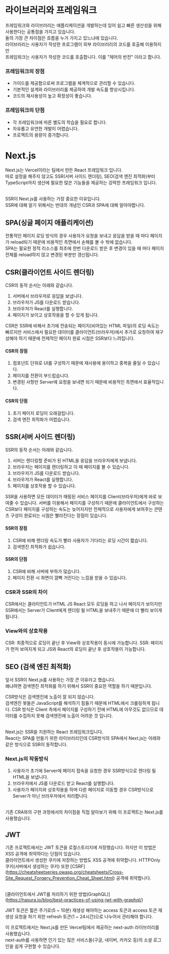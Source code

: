 # 라이브러리와 프레임워크

프레임워크와 라이브러리는 애플리케이션을 개발하는데 있어 쉽고 빠른 생산성을 위해 사용한다는 공통점을 가지고 있습니다.   
둘의 가장 큰 차이점은 흐름을 누가 가지고 있느냐에 있습니다.   
라이브러리는 사용자가 작성한 프로그램이 외부 라이브러리의 코드를 호출해 이용하지만   
프레임워크는 사용자가 작성한 코드를 호출합니다. 이를 "제어의 반전" 이라고 합니다.

### 프레임워크의 장점

- 가이드를 제공함으로써 프로그램을 체계적으로 관리할 수 있습니다.
- 기본적인 설계와 라이브러리를 제공하여 개발 속도를 향상시킵니다.
- 코드의 재사용성이 높고 확정성이 좋습니다.

### 프레임워크의 단점

- 각 프레임워크에 따른 별도의 학습을 필요로 합니다.
- 자유롭고 유연한 개발이 어렵습니다.
- 프로젝트의 용량이 증가합니다.
  <br/>

# Next.js

Next.js는 Vercel이라는 팀에서 만든 React 프레임워크 입니다.   
따로 설정을 해주지 않고도 SSR(서버 사이드 렌더링), SEO(검색 엔진 최적화)부터 TypeScript까지 생산에 필요한 많은 기능들을 제공하는 강력한 프레임워크 입니다.   
<br/>

SSR이 Next.js를 사용하는 가장 중요한 이유입니다.   
SSR에 대해 알기 위해서는 반대의 개념인 CSR과 SPA에 대해 알아야합니다.

## SPA(싱글 페이지 애플리케이션)

전통적인 페이지 로딩 방식의 경우 사용자가 요청을 보내고 응답을 받을 때 마다 페이지가 reload되기 때문에 비용적인 측면에서 손해를 볼 수 밖에 없습니다.   
SPA는 필요한 정적 리소스를 최초에 한번 다운로드 받은 후 변경이 있을 때 마다 페이지 전체를 reload하지 않고 변경된 부분만 갱신됩니다.

## CSR(클라이언트 사이드 렌더링)

CSR의 동작 순서는 아래와 같습니다.

1. 서버에서 브라우저로 응답을 보냅니다.
2. 브라우저가 JS를 다운로드 받습니다.
3. 브라우저가 React를 실행합니다.
4. 페이지가 보이고 상호작용을 할 수 있게 됩니다.

CSR은 SSR에 비해서 초기에 전송되는 페이지(비어있는 HTML 파일)의 로딩 속도는 빠르지만 서비스에서 필요한 데이터를 클라이언트(브라우저)에서 추가로 요청하여 재구성해야 하기 때문에 전제적인 페이지 완료 시점은 SSR보다 느려집니다.
<br/>

#### CSR의 장점

1. 컴포넌트 단위로 UI를 구성하기 때문에 재사용에 용이하고 중복을 줄일 수 있습니다.
2. 페이지를 전환이 부드럽습니다.
3. 변경된 사항만 Server에 요청을 보내면 되기 때문에 비용적인 측면에서 효율적입니다.

#### CSR의 단점

1. 초기 페이지 로딩이 오래걸립니다.
1. 검색 엔진 최적화가 어렵습니다.

## SSR(서버 사이드 렌더링)

SSR의 동작 순서는 아래와 같습니다.

1. 서버는 렌더링할 준비가 된 HTML을 응답을 브라우저에게 보냅니다.
2. 브라우저는 페이지를 렌더링하고 이 때 페이지를 볼 수 있습니다.
3. 브라우저가 JS를 다운로드 받습니다.
4. 브라우저가 React를 실행합니다.
5. 페이지를 상호작용 할 수 있습니다.

SSR을 사용하면 모든 데이터가 매핑된 서비스 페이지를 Client(브라우저)에게 바로 보여줄 수 있습니다. 서버를 이용해서 페이지를 구성하기 때문에 클라이언트에서 구성하는 CSR보다 페이지를 구성하는 속도는 늦어지지만 전체적으로 사용자에게 보여주는 콘텐츠 구성이 완료되는 시점은 빨라진다는 장점이 있습니다.
<br/>

#### SSR의 장점

1. CSR에 비해 렌더링 속도가 빨라 사용자가 기다리는 로딩 시간이 짧습니다.
2. 검색엔진 최적화가 쉽습니다.

#### SSR의 단점

1. CSR에 비해 서버에 부하가 많습니다.
2. 페이지 전환 시 화면이 깜빡 거린다는 느낌을 받을 수 있습니다.
   <br/>

### CSR과 SSR의 차이

CSR에서는 클라이언트가 HTML JS React 모두 로딩을 하고 나서 페이지가 보이지만 SSR에서는 Server가 Client에게 렌더링 될 HTML을 보내주기 때문에 더 빨리 보이게 됩니다.

### View와의 상호작용

CSR: 최종적으로 로딩이 끝난 후 View와 상호작용이 동시에 가능합니다.
SSR: 페이지가 먼저 보여지게 되고 JS와 React의 로딩이 끝난 후 상호작용이 가능합니다.
<br/>

## SEO (검색 엔진 최적화)

앞서 SSR이 Next.js를 사용하는 가장 큰 이유라고 했습니다.   
왜냐하면 검색엔진 최적화를 하기 위해서 SSR이 중요한 역할을 하기 때문입니다.
<br/>

CSR방식은 검색엔진에 노출이 잘 되지 않습니다.   
검색엔진 봇들은 JavaScript를 해석하기 힘들기 때문에 HTML에서 크롤링하게 됩니다. CSR 방식은 Client 측에서 페이지를 구성하기 전에 HTML에 아무것도 없으므로 데이터를 수집하지 못해 검색엔진에 노출이 어려운 것 입니다.   
<br/>

Next.js는 SSR을 지원하는 React 프레임워크입니다.   
React는 SPA를 만들기 위한 라이브러리인데 CSR방식의 SPA에서 Next.js는 아래와 같은 방식으로 SSR이 동작합니다.
<br/>

### Next.js의 작동방식

1. 사용자가 초기에 Server에 페이지 접속을 요청한 경우 SSR방식으로 렌더링 될 HTML을 보냅니다.
2. 브라우저에서 JS를 다운로드 받고 React를 실행합니다.
3. 사용자가 페이지와 상호작용을 하며 다른 페이지로 이동할 경우 CSR방식으로 Server가 아닌 브라우저에서 처리합니다.
   <br/>
   <br/>

기존 CRA와의 구현 과정에서의 차이점을 직접 알아보기 위해 이 프로젝트는 Next.js를 사용했습니다.

## JWT

기존 프로젝트에서는 JWT 토큰을 로컬스토리지에 저장했습니다. 하지만 이 방법은 XSS 공격에 취약하다는 단점이 있습니다.   
클라이언트에서 생성한 쿠키에 저장하는 방법도 XSS 공격에 취약합니다. HTTPOnly 쿠키(서버에서 생성하는 쿠키) 또한 [CSRF] (https://cheatsheetseries.owasp.org/cheatsheets/Cross-Site_Request_Forgery_Prevention_Cheat_Sheet.html) 공격에 취약합니다.   
<br/>

[클라이언트에서 JWT를 처리하기 위한 방법(GraphQL)] (https://hasura.io/blog/best-practices-of-using-jwt-with-graphql/)
<br/>

JWT 토큰은 짧은 주기로(5 ~ 10분) 재생성 해야하는 access 토큰과 access 토큰 재생성 요청을 하기 위한 refresh 토큰(1 ~ 24시간)으로 나누어서 관리해야 합니다.
<br/>

이 프로젝트에서는 Next.js를 만든 Vercel팀에서 제공하는 next-auth 라이브러리를 사용했습니다.   
next-auth를 사용하면 인기 있는 많은 서비스들(구글, 네이버, 카카오 등)의 소셜 로그인을 쉽게 구현할 수 있습니다.
